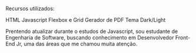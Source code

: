 
Recursos utilizados:

HTML
Javascript
Flexbox e Grid
Gerador de PDF
Tema Dark/Light

Prentendo atualizar durante o estudos de Javascript, sou estudante de Engenharia de Software, buscando conhecimento em Desenvolvedor Front-End Jr, uma das áreas que me chamou muita atenção.
